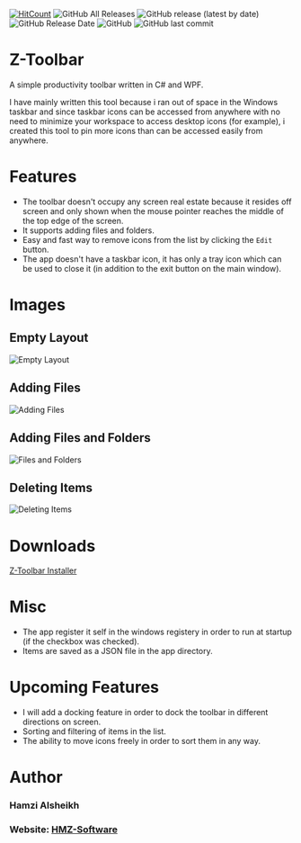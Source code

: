 [![HitCount](http://hits.dwyl.com/hmz777/Z-Toolbar.svg)](http://hits.dwyl.com/hmz777/Z-Toolbar)
![GitHub All Releases](https://img.shields.io/github/downloads/hmz777/Z-Toolbar/total?color=orange&style=flat-square)
![GitHub release (latest by date)](https://img.shields.io/github/v/release/hmz777/Z-Toolbar?color=yellow&label=latest%20release&style=flat-square)
![GitHub Release Date](https://img.shields.io/github/release-date/hmz777/Z-Toolbar?color=yellow&style=flat-square)
![GitHub](https://img.shields.io/github/license/hmz777/Z-Toolbar?color=blue&style=flat-square)
![GitHub last commit](https://img.shields.io/github/last-commit/hmz777/Z-Toolbar?color=black&style=flat-square)

# Z-Toolbar
A simple productivity toolbar written in C# and WPF.

I have mainly written this tool because i ran out of space in the Windows taskbar and since taskbar icons can be accessed from anywhere with no need to minimize your workspace to access desktop icons (for example),
i created this tool to pin more icons than can be accessed easily from anywhere.

# Features
- The toolbar doesn't occupy any screen real estate because it resides off screen and only shown when the mouse pointer reaches the middle of the top edge of the screen.
- It supports adding files and folders.
- Easy and fast way to remove icons from the list by clicking the `Edit` button.
- The app doesn't have a taskbar icon, it has only a tray icon which can be used to close it (in addition to the exit button on the main window).

# Images

## Empty Layout
![Empty Layout](https://i.imgur.com/dOWJyZn.png "Empty Layout")

## Adding Files
![Adding Files](https://i.imgur.com/tGOHaYd.png "Adding Files")

## Adding Files and Folders
![Files and Folders](https://i.imgur.com/BdcsNL6.png "Files and Folders")

## Deleting Items
![Deleting Items](https://i.imgur.com/gOB1hJk.png "Deleting Items")

# Downloads
[Z-Toolbar Installer](https://github.com/hmz777/Z-Toolbar/releases/download/v1.1/Z-Toolbar.exe) 

# Misc
- The app register it self in the windows registery in order to run at startup (if the checkbox was checked).
- Items are saved as a JSON file in the app directory.

# Upcoming Features
- I will add a docking feature in order to dock the toolbar in different directions on screen.
- Sorting and filtering of items in the list.
- The ability to move icons freely in order to sort them in any way.

# Author
### Hamzi Alsheikh
### Website: [HMZ-Software](https://www.hmz-software.tk)

